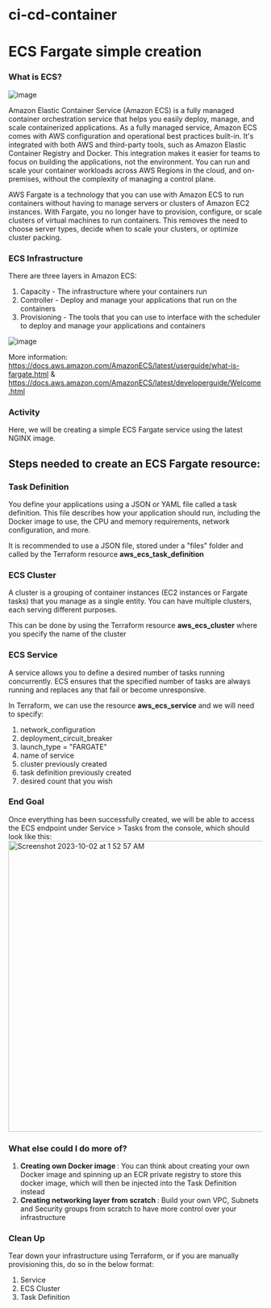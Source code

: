 # ci-cd-container

# ECS Fargate simple creation


### What is ECS? 
![image](https://github.com/luqmannnn/ecs-fargate/assets/9068525/dd4608c3-5f42-48f0-9d69-73c73d872d4a)

Amazon Elastic Container Service (Amazon ECS) is a fully managed container orchestration service that helps you easily deploy, manage, and scale containerized applications. As a fully managed service, Amazon ECS comes with AWS configuration and operational best practices built-in. It's integrated with both AWS and third-party tools, such as Amazon Elastic Container Registry and Docker. This integration makes it easier for teams to focus on building the applications, not the environment. You can run and scale your container workloads across AWS Regions in the cloud, and on-premises, without the complexity of managing a control plane.

AWS Fargate is a technology that you can use with Amazon ECS to run containers without having to manage servers or clusters of Amazon EC2 instances. With Fargate, you no longer have to provision, configure, or scale clusters of virtual machines to run containers. This removes the need to choose server types, decide when to scale your clusters, or optimize cluster packing.

### ECS Infrastructure
There are three layers in Amazon ECS:

1. Capacity - The infrastructure where your containers run
2. Controller - Deploy and manage your applications that run on the containers
3. Provisioning - The tools that you can use to interface with the scheduler to deploy and manage your applications and containers

![image](https://github.com/luqmannnn/ecs-fargate/assets/9068525/6bee02a3-0d3a-4bf1-becf-c700f62aa5fb)


More information: https://docs.aws.amazon.com/AmazonECS/latest/userguide/what-is-fargate.html & https://docs.aws.amazon.com/AmazonECS/latest/developerguide/Welcome.html

### Activity
Here, we will be creating a simple ECS Fargate service using the latest NGINX image.

## Steps needed to create an ECS Fargate resource:

### Task Definition
You define your applications using a JSON or YAML file called a task definition. This file describes how your application should run, including the Docker image to use, the CPU and memory requirements, network configuration, and more.

It is recommended to use a JSON file, stored under a "files" folder and called by the Terraform resource <b>aws_ecs_task_definition</b>

### ECS Cluster
A cluster is a grouping of container instances (EC2 instances or Fargate tasks) that you manage as a single entity. You can have multiple clusters, each serving different purposes.

This can be done by using the Terraform resource <b>aws_ecs_cluster</b> where you specify the name of the cluster

### ECS Service
A service allows you to define a desired number of tasks running concurrently. ECS ensures that the specified number of tasks are always running and replaces any that fail or become unresponsive.

In Terraform, we can use the resource <b>aws_ecs_service</b> and we will need to specify:
1. network_configuration
2. deployment_circuit_breaker
3. launch_type = "FARGATE"
4. name of service
5. cluster previously created
6. task definition previously created
7. desired count that you wish

### End Goal
Once everything has been successfully created, we will be able to access the ECS endpoint under Service > Tasks from the console, which should look like this:
<img width="577" alt="Screenshot 2023-10-02 at 1 52 57 AM" src="https://github.com/luqmannnn/ecs-fargate/assets/9068525/51da93d5-324d-4a8f-b690-0d521cf0f775">


### What else could I do more of?
1. <b> Creating own Docker image </b>: You can think about creating your own Docker image and spinning up an ECR private registry to store this docker image, which will then be injected into the Task Definition instead
2. <b> Creating networking layer from scratch </b>: Build your own VPC, Subnets and Security groups from scratch to have more control over your infrastructure

### Clean Up
Tear down your infrastructure using Terraform, or if you are manually provisioning this, do so in the below format:
1. Service
2. ECS Cluster
3. Task Definition